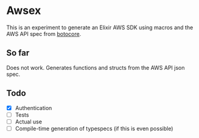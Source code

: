# Awsex

This is an experiment to generate an Elixir AWS SDK using macros
and the AWS API spec from [botocore](https://github.com/boto/botocore).

## So far

Does not work.
Generates functions and structs from the AWS API json spec.

## Todo

- [x] Authentication
- [ ] Tests
- [ ] Actual use
- [ ] Compile-time generation of typespecs (if this is even possible)
